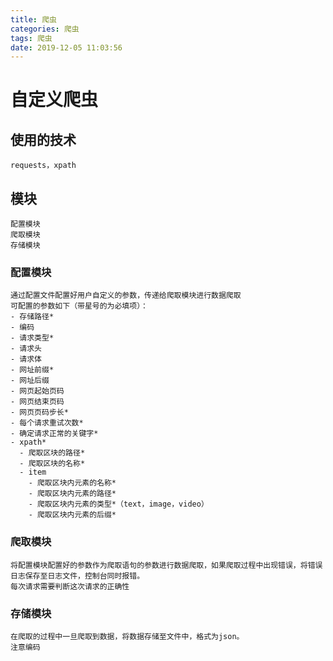 ```yaml
---
title: 爬虫
categories: 爬虫
tags: 爬虫
date: 2019-12-05 11:03:56
---
```

# 自定义爬虫

## 使用的技术

```
requests，xpath
```


## 模块

```
配置模块
爬取模块
存储模块
```


### 配置模块

```
通过配置文件配置好用户自定义的参数，传递给爬取模块进行数据爬取
可配置的参数如下（带星号的为必填项）：
- 存储路径*
- 编码
- 请求类型*
- 请求头
- 请求体
- 网址前缀*
- 网址后缀
- 网页起始页码
- 网页结束页码
- 网页页码步长*
- 每个请求重试次数*
- 确定请求正常的关键字*
- xpath*
  - 爬取区块的路径*
  - 爬取区块的名称*
  - item
    - 爬取区块内元素的名称*
    - 爬取区块内元素的路径*
    - 爬取区块内元素的类型*（text，image，video）
    - 爬取区块内元素的后缀*

```

### 爬取模块

```
将配置模块配置好的参数作为爬取语句的参数进行数据爬取，如果爬取过程中出现错误，将错误日志保存至日志文件，控制台同时报错。
每次请求需要判断这次请求的正确性
```


### 存储模块

```
在爬取的过程中一旦爬取到数据，将数据存储至文件中，格式为json。
注意编码
```


